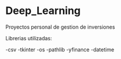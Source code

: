 # Deep_Learning
Proyectos personal de gestion de inversiones

Librerias utilizadas:
 
-csv
-tkinter
-os
-pathlib 
-yfinance 
-datetime 
